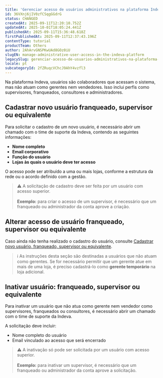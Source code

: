 ```yaml
---
title: 'Gerenciar acesso de usuários administrativos na plataforma Indeva'
id: 36VXnj6jIV0zfCSqgGGdrG
status: CHANGED
createdAt: 2025-09-11T12:20:10.752Z
updatedAt: 2025-10-01T18:05:24.441Z
publishedAt: 2025-09-11T15:36:48.618Z
firstPublishedAt: 2025-09-11T12:37:43.196Z
contentType: tutorial
productTeam: Others
author: 2AhArvGNSPKwUAd8GOz0iU
slugEN: manage-administrative-user-access-in-the-indeva-platform
legacySlug: gerenciar-acesso-de-usuarios-administrativos-na-plataforma-indeva
locale: pt
subcategoryId: 2fZRuqcVChcJ9AhY4vzfl3
---
```


Na plataforma Indeva, usuários são colaboradores que acessam o sistema, mas não atuam como gerentes nem vendedores. Isso inclui perfis como supervisores, franqueados, consultores e administradores.

## Cadastrar novo usuário franqueado, supervisor ou equivalente
Para solicitar o cadastro de um novo usuário, é necessário abrir um chamado com o time de suporte da Indeva, contendo as seguintes informações:

- **Nome completo**
- **Email corporativo**
- **Função do usuário**
- **Lojas às quais o usuário deve ter acesso**

O acesso pode ser atribuído a uma ou mais lojas, conforme a estrutura da rede ou o acordo definido com a gestão.

> ⚠️ A solicitação de cadastro deve ser feita por um usuário com acesso superior.<br><br> **Exemplo:** para criar o acesso de um supervisor, é necessário que um franqueado ou administrador da conta aprove a criação.

## Alterar acesso de usuário franqueado, supervisor ou equivalente
Caso ainda não tenha realizado o cadastro do usuário, consulte [Cadastrar novo usuário, franqueado, supervisor ou equivalente](#cadastrar-novo-usuário-franqueado-supervisor-ou-equivalente).

> ℹ️ As instruções desta seção são destinadas a usuários que não atuam como gerentes. Se for necessário permitir que um gerente atue em mais de uma loja, é preciso cadastrá-lo como **gerente temporário** na loja adicional.

## Inativar usuário: franqueado, supervisor ou equivalente
Para inativar um usuário que não atua como gerente nem vendedor como supervisores, franqueados ou consultores, é necessário abrir um chamado com o time de suporte da Indeva.

A solicitação deve incluir:

- Nome completo do usuário
- Email vinculado ao acesso que será encerrado

> ⚠️ A inativação só pode ser solicitada por um usuário com acesso superior.<br><br> **Exemplo:** para inativar um supervisor, é necessário que um franqueado ou administrador da conta aprove a solicitação.

